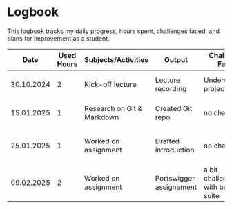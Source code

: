 # Logbook

This logbook tracks my daily progress, hours spent, challenges faced, and plans for improvement as a student.

| Date       | Used Hours | Subjects/Activities           | Output                  | Challenges Faced                | Next Steps                   |
|------------|-----------|--------------------------------|-------------------------|---------------------------------|------------------------------|
| 30.10.2024 | 2         | Kick-off lecture               | Lecture recording       | Understanding project goals     | Review project slides        |
| 15.01.2025 | 1         | Research on Git & Markdown     | Created Git repo        | no challenges                   | Practice with examples       |
| 25.01.2025 | 1         | Worked on assignment           | Drafted introduction    | no challenges                   | Seek feedback from peers     |
| 09.02.2025 | 2         | Worked on assignment           | Portswigger assignement | a bit challenges with burp suite| Seek feedback from peers     |

